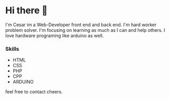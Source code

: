 # Hi there 👋

I'm Cesar im a Web-Developer front end and back end. I'm hard worker problem solver. I'm focusing on learning as much as I can and help others.
I love hardware programing like arduino as well.

### Skills
* HTML
* CSS
* PHP
* CPP
* ARDUINO

feel free to contact cheers.

<!--
**Cesar525/Cesar525** is a ✨ _special_ ✨ repository because its `README.md` (this file) appears on your GitHub profile.

Here are some ideas to get you started:

- 🔭 I’m currently working on ...
- 🌱 I’m currently learning ...
- 👯 I’m looking to collaborate on ...
- 🤔 I’m looking for help with ...
- 💬 Ask me about ...
- 📫 How to reach me: ...
- 😄 Pronouns: ...
- ⚡ Fun fact: ...
-->
